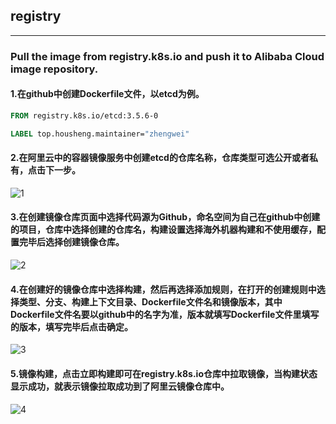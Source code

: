 ## registry
---
### Pull the image from registry.k8s.io and push it to Alibaba Cloud image repository.

#### 1.在github中创建Dockerfile文件，以etcd为例。
```dockerfile
FROM registry.k8s.io/etcd:3.5.6-0

LABEL top.housheng.maintainer="zhengwei"
```

#### 2.在阿里云中的容器镜像服务中创建etcd的仓库名称，仓库类型可选公开或者私有，点击下一步。
![1](https://github.com/houshengtop/cuddly-giggle/blob/main/registryk8sio/1.png)

#### 3.在创建镜像仓库页面中选择代码源为Github，命名空间为自己在github中创建的项目，仓库中选择创建的仓库名，构建设置选择海外机器构建和不使用缓存，配置完毕后选择创建镜像仓库。
![2](https://github.com/houshengtop/cuddly-giggle/blob/main/registryk8sio/2.png)


#### 4.在创建好的镜像仓库中选择构建，然后再选择添加规则，在打开的创建规则中选择类型、分支、构建上下文目录、Dockerfile文件名和镜像版本，其中Dockerfile文件名要以github中的名字为准，版本就填写Dockerfile文件里填写的版本，填写完毕后点击确定。
![3](https://github.com/houshengtop/cuddly-giggle/blob/main/registryk8sio/3.png)

#### 5.镜像构建，点击立即构建即可在registry.k8s.io仓库中拉取镜像，当构建状态显示成功，就表示镜像拉取成功到了阿里云镜像仓库中。
![4](https://github.com/houshengtop/cuddly-giggle/blob/main/registryk8sio/4.png)
